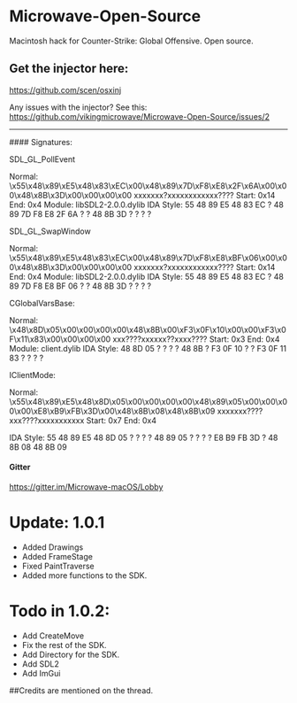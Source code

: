 # Microwave-Open-Source
Macintosh hack for Counter-Strike: Global Offensive. Open source.
## Get the injector here:
https://github.com/scen/osxinj

Any issues with the injector? See this:
https://github.com/vikingmicrowave/Microwave-Open-Source/issues/2
<hr>
#### Signatures:

SDL_GL_PollEvent

Normal: \x55\x48\x89\xE5\x48\x83\xEC\x00\x48\x89\x7D\xF8\xE8\x2F\x6A\x00\x00\x48\x8B\x3D\x00\x00\x00\x00 xxxxxxx?xxxxxxxxxxxx????
Start: 0x14
End: 0x4
Module: libSDL2-2.0.0.dylib
IDA Style: 55 48 89 E5 48 83 EC ? 48 89 7D F8 E8 2F 6A ? ? 48 8B 3D ? ? ? ? 

SDL_GL_SwapWindow

Normal: \x55\x48\x89\xE5\x48\x83\xEC\x00\x48\x89\x7D\xF8\xE8\xBF\x06\x00\x00\x48\x8B\x3D\x00\x00\x00\x00 xxxxxxx?xxxxxxxxxxxx????
Start: 0x14
End: 0x4
Module: libSDL2-2.0.0.dylib
IDA Style: 55 48 89 E5 48 83 EC ? 48 89 7D F8 E8 BF 06 ? ? 48 8B 3D ? ? ? ? 


CGlobalVarsBase:

Normal: \x48\x8D\x05\x00\x00\x00\x00\x48\x8B\x00\xF3\x0F\x10\x00\x00\xF3\x0F\x11\x83\x00\x00\x00\x00   xxx????xxxxxx??xxxx????
Start: 0x3
End: 0x4
Module: client.dylib
IDA Style: 48 8D 05 ? ? ? ? 48 8B ? F3 0F 10 ? ? F3 0F 11 83 ? ? ? ? 

IClientMode:

Normal: \x55\x48\x89\xE5\x48\x8D\x05\x00\x00\x00\x00\x48\x89\x05\x00\x00\x00\x00\xE8\xB9\xFB\x3D\x00\x48\x8B\x08\x48\x8B\x09 xxxxxxx????xxx????xxxxxxxxxxx
Start: 0x7
End: 0x4

IDA Style: 55 48 89 E5 48 8D 05 ? ? ? ? 48 89 05 ? ? ? ? E8 B9 FB 3D ? 48 8B 08 48 8B 09

#### Gitter
https://gitter.im/Microwave-macOS/Lobby

# Update: 1.0.1
+ Added Drawings
+ Added FrameStage
+ Fixed PaintTraverse
+ Added more functions to the SDK.

# Todo in 1.0.2:
* Add CreateMove
* Fix the rest of the SDK.
* Add Directory for the SDK.
* Add SDL2
* Add ImGui

##Credits are mentioned on the thread.
